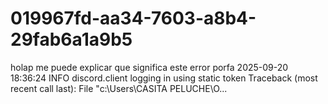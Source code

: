 # 019967fd-aa34-7603-a8b4-29fab6a1a9b5
holap me puede explicar que significa este error porfa 2025-09-20 18:36:24 INFO     discord.client logging in using static token Traceback (most recent call last):   File "c:\Users\CASITA PELUCHE\O...
